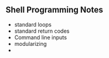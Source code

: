 ## Shell Programming Notes
- standard loops
- standard return codes
- Command line inputs
- modularizing
- 
 